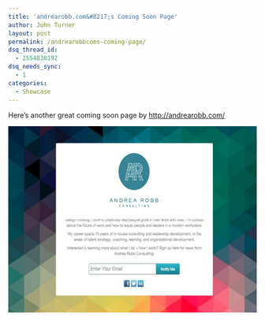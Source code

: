 ```yaml
---
title: 'andrearobb.com&#8217;s Coming Soon Page'
author: John Turner
layout: post
permalink: /andrearobbcoms-coming-page/
dsq_thread_id:
  - 2554830192
dsq_needs_sync:
  - 1
categories:
  - Showcase
---
```

Here&#8217;s another great coming soon page by http://andrearobb.com/

[<img class="alignnone size-large wp-image-677" alt="http://andrearobb.com/ Coming Soon Page" src="/wp-content/uploads/2014/03/andrearobb.com-coming-soon-page-600x378.jpg" width="600" height="378" />][1]

 [1]: /wp-content/uploads/2014/03/andrearobb.com-coming-soon-page.jpg